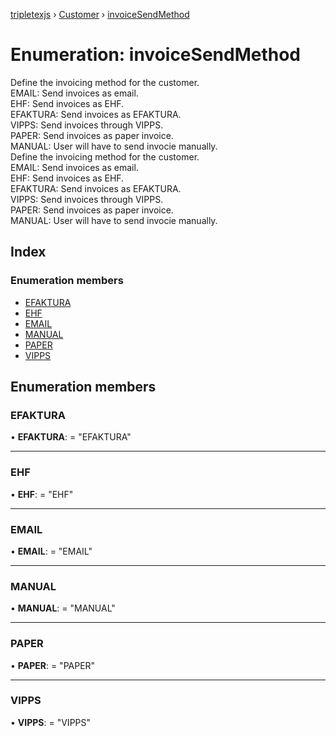 [tripletexjs](../README.md) › [Customer](../modules/customer.md) › [invoiceSendMethod](customer.invoicesendmethod.md)

# Enumeration: invoiceSendMethod

Define the invoicing method for the customer.<br>EMAIL: Send invoices as email.<br>EHF: Send invoices as EHF.<br>EFAKTURA: Send invoices as EFAKTURA.<br>VIPPS: Send invoices through VIPPS.<br>PAPER: Send invoices as paper invoice.<br>MANUAL: User will have to send invocie manually.<br>
Define the invoicing method for the customer.<br>EMAIL: Send invoices as email.<br>EHF: Send invoices as EHF.<br>EFAKTURA: Send invoices as EFAKTURA.<br>VIPPS: Send invoices through VIPPS.<br>PAPER: Send invoices as paper invoice.<br>MANUAL: User will have to send invocie manually.<br>

## Index

### Enumeration members

* [EFAKTURA](customer.invoicesendmethod.md#efaktura)
* [EHF](customer.invoicesendmethod.md#ehf)
* [EMAIL](customer.invoicesendmethod.md#email)
* [MANUAL](customer.invoicesendmethod.md#manual)
* [PAPER](customer.invoicesendmethod.md#paper)
* [VIPPS](customer.invoicesendmethod.md#vipps)

## Enumeration members

###  EFAKTURA

• **EFAKTURA**: = "EFAKTURA"

___

###  EHF

• **EHF**: = "EHF"

___

###  EMAIL

• **EMAIL**: = "EMAIL"

___

###  MANUAL

• **MANUAL**: = "MANUAL"

___

###  PAPER

• **PAPER**: = "PAPER"

___

###  VIPPS

• **VIPPS**: = "VIPPS"
